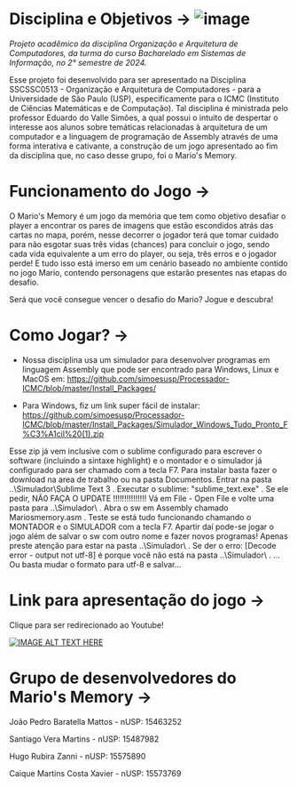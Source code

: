 # Disciplina e Objetivos ->  ![image](https://github.com/user-attachments/assets/7478cc95-50db-4770-9148-faa0f90f9f08)


_Projeto acadêmico da disciplina Organização e Arquitetura de Computadores, da turma do curso Bacharelado em Sistemas de Informação, no 2° semestre de 2024._

Esse projeto foi desenvolvido para ser apresentado na Disciplina SSCSSC0513 - Organização e Arquitetura de Computadores - para a Universidade de São Paulo (USP), especificamente para o ICMC (Instituto de Ciências Matemáticas e de Computação). Tal disciplina é ministrada pelo professor Eduardo do Valle Simões, a qual possui o intuito de despertar o interesse aos alunos sobre temáticas relacionadas à arquitetura de um computador e a linguagem de programação de Assembly através de uma forma interativa e cativante, a construção de um jogo apresentado ao fim da disciplina que, no caso desse grupo, foi o Mario's Memory.

# Funcionamento do Jogo -> #

O Mario's Memory é um jogo da memória que tem como objetivo desafiar o player a encontrar os pares de imagens que estão escondidos atrás das cartas no mapa, porém, nesse decorrer o jogador terá que tomar cuidado para não esgotar suas três vidas (chances) para concluir o jogo, sendo cada vida equivalente a um erro do player, ou seja, três erros e o jogador perde! E tudo isso está imerso em um cenário baseado no ambiente contido no jogo Mario, contendo personagens que estarão presentes nas etapas do desafio. 

Será que você consegue vencer o desafio do Mario? Jogue e descubra!

# Como Jogar? -> #

- Nossa disciplina usa um simulador para desenvolver programas em linguagem Assembly que pode ser encontrado para Windows, Linux e MacOS em: https://github.com/simoesusp/Processador-ICMC/blob/master/Install_Packages/

- Para Windows, fiz um link super fácil de instalar: https://github.com/simoesusp/Processador-ICMC/blob/master/Install_Packages/Simulador_Windows_Tudo_Pronto_F%C3%A1cil%20(1).zip

Esse zip já vem inclusive com o sublime configurado para escrever o software (incluindo a sintaxe highlight) e o montador e o simulador já configurado para ser chamado com a tecla F7.
Para instalar basta fazer o download na area de trabalho ou na pasta Documentos.
Entrar na pasta ..\Simulador\Sublime Text 3 .
Executar o sublime: "sublime_text.exe" .
Se ele pedir, NÃ0 FAÇA O UPDATE !!!!!!!!!!!!!!!
Vá em File - Open File e volte uma pasta para ..\Simulador\ .
Abra o sw em Assembly chamado Mariosmemory.asm .
Teste se está tudo funcionando chamando o MONTADOR e o SIMULADOR com a tecla F7.
Apartir daí pode-se jogar o jogo além de salvar o sw com outro nome e fazer novos programas!
Apenas preste atenção para estar na pasta ..\Simulador\ .
Se der o erro: [Decode error - output not utf-8] é porque você não está na pasta ..\Simulador\ .
... Ou basta mudar o formato para utf-8 e salvar...


# Link para apresentação do jogo -> #
Clique para ser redirecionado ao Youtube!

[![IMAGE ALT TEXT HERE](https://github.com/user-attachments/assets/0b13e062-5b0c-4403-822c-01db4c0eea1f)](https://youtu.be/kpzlu8C3vVs?si=n28wDfbS_KK_YmS9)


# Grupo de desenvolvedores do Mario's Memory -> #

João Pedro Baratella Mattos - nUSP: 15463252  

Santiago Vera Martins - nUSP: 15487982

Hugo Rubira Zanni - nUSP: 15575890

Caique Martins Costa Xavier - nUSP: 15573769

